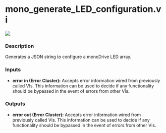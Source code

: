# mono_generate_LED_configuration.vi

<p class="img_container">
<img class="lg_img" src="../mono_generate_LED_configuration.png"/>
</p>

### Description

Generates a JSON string to configure a monoDrive LED array.  

### Inputs

- **error in (Error Cluster):** Accepts error information wired from previously called VIs. This information can be used to decide if any functionality should be bypassed in the event of errors from other VIs. 

### Outputs

- **error out (Error Cluster):** Accepts error information wired from previously called VIs. This information can be used to decide if any functionality should be bypassed in the event of errors from other VIs. 

<p>&nbsp;</p>
